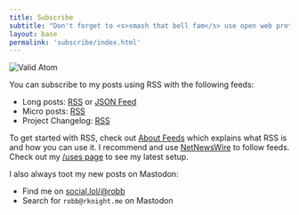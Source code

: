 ```yaml
---
title: Subscribe
subtitle: "Don't forget to <s>smash that bell fam</s> use open web protocols to get the latest updates"
layout: base
permalink: 'subscribe/index.html'
---
```


![Valid Atom](/assets/img/valid-atom.png)

You can subscribe to my posts using RSS with the following feeds:

- Long posts: [RSS](/feed.xml) or [JSON Feed](/feed.json)
- Micro posts: [RSS](https://social.lol/@robb.rss)
- Project Changelog: [RSS](/changelog.xml)

To get started with RSS, check out [About Feeds](https://aboutfeeds.com) which explains what RSS is and how you can use it. I recommend and use [NetNewsWire](https://netnewswire.com/) to follow feeds. Check out my [/uses page](/uses) to see my latest setup.

I also always toot my new posts on Mastodon:

- Find me on [social.lol/@robb](https://social.lol/@robb)
- Search for `robb@rknight.me` on Mastodon

